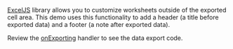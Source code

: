 <a href="https://github.com/exceljs/exceljs" target="_blank">ExcelJS</a> library allows you to customize worksheets outside of the exported cell area. This demo uses this functionality to add a header (a title before exported data) and a footer (a note after exported data).  

Review the [onExporting](/Documentation/ApiReference/UI_Widgets/dxDataGrid/Configuration/#onExporting) handler to see the data export code.